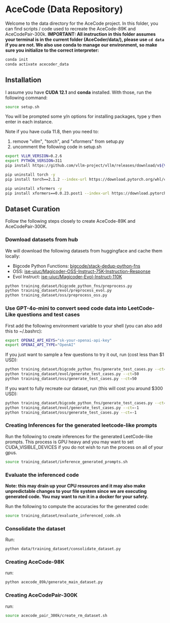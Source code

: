 # AceCode (Data Repository)
Welcome to the data directory for the AceCode project. In this folder, you can find scripts / code used to recreate the AceCode-89K and AceCodePair-300k.
**IMPORTANT: All instruction in this folder assumes your terminal is in the current folder (AceCoder/data/), please use ```cd data``` if you are not. We also use conda to manage our environment, so make sure you initialize to the correct interpreter:**

```bash
conda init
conda activate acecoder_data
```

## Installation
I assume you have **CUDA 12.1** and **conda** installed. With those, run the following command:

```bash
source setup.sh
```

You will be prompted some y/n options for installing packages, type y then enter in each instance.

Note if you have cuda 11.8, then you need to:
1. remove "vllm", "torch", and "xformers" from setup.py
2. uncomment the following code in setup.sh

```bash
export VLLM_VERSION=0.2.6
export PYTHON_VERSION=311
pip install https://github.com/vllm-project/vllm/releases/download/v${VLLM_VERSION}/vllm-${VLLM_VERSION}+cu118-cp${PYTHON_VERSION}-cp${PYTHON_VERSION}-manylinux1_x86_64.whl

pip uninstall torch -y
pip install torch==2.1.2 --index-url https://download.pytorch.org/whl/cu118

pip uninstall xformers -y
pip install xformers==0.0.23.post1 --index-url https://download.pytorch.org/whl/cu118
```

## Dataset Curation
Follow the following steps closely to create AceCode-89K and AceCodePair-300K.

### Download datasets from hub
We will download the following datasets from huggingface and cache them locally:
- Bigcode Python Functions: [bigcode/stack-dedup-python-fns](https://huggingface.co/datasets/bigcode/stack-dedup-python-fns)
- OSS: [ise-uiuc/Magicoder-OSS-Instruct-75K-Instruction-Response](https://huggingface.co/datasets/ise-uiuc/Magicoder-OSS-Instruct-75K-Instruction-Response)
- Evol Instruct: [ise-uiuc/Magicoder-Evol-Instruct-110K](https://huggingface.co/datasets/ise-uiuc/Magicoder-Evol-Instruct-110K)

```bash
python training_dataset/bigcode_python_fns/preprocess.py
python training_dataset/evol/preprocess_evol.py
python training_dataset/oss/preprocess_oss.py
```

### Use GPT-4o-mini to convert seed code data into LeetCode-Like questions and test cases
First add the following environment variable to your shell (you can also add this to ~/.bashrc):
```bash
export OPENAI_API_KEYS="sk-your-openai-api-key"
export OPENAI_API_TYPE="OpenAI"
```

If you just want to sample a few questions to try it out, run (cost less than $1 USD):
```bash
python training_dataset/bigcode_python_fns/generate_test_cases.py --ct=50
python training_dataset/evol/generate_test_cases.py --ct=50
python training_dataset/oss/generate_test_cases.py --ct=50
```

If you want to fully recreate our dataset, run (this will cost you around $300 USD):
```bash
python training_dataset/bigcode_python_fns/generate_test_cases.py --ct=50000
python training_dataset/evol/generate_test_cases.py --ct=-1
python training_dataset/oss/generate_test_cases.py --ct=-1
```

### Creating Inferences for the generated leetcode-like prompts
Run the following to create inferences for the generated LeetCode-like prompts. This process is GPU heavy and you may want to set CUDA_VISIBLE_DEVICES if you do not wish to run the process on all of your gpus.
```bash
source training_dataset/inference_generated_prompts.sh
```

### Evaluate the inferenced code
**Note: this may drain up your CPU resources and it may also make unpredictable changes to your file system since we are executing generated code. You may want to run it in a docker for your safety.**

Run the following to compute the accuracies for the generated code:
```bash
source training_dataset/evaluate_inferenced_code.sh
```

### Consolidate the dataset
Run:
```bash
python data/training_dataset/consolidate_dataset.py
```

### Creating AceCode-98K
run:
```bash
python acecode_89k/generate_main_dataset.py
```

### Creating AceCodePair-300K
run:
```bash
source acecode_pair_300k/create_rm_dataset.sh
```
